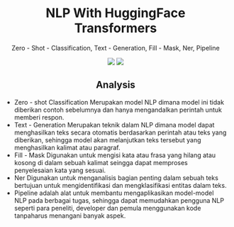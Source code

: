 <h1 align="center"> NLP With HuggingFace Transformers</h1>
<p align="center">Zero - Shot - Classification, Text - Generation, Fill - Mask, Ner, Pipeline</p>

<div align="center">

<img src="https://img.shields.io/badge/python-3670A0?style=for-the-badge&logo=python&logoColor=ffdd54">
<img src="https://img.shields.io/badge/jupyter-%23FA0F00.svg?style=for-the-badge&logo=jupyter&logoColor=white">

</div>

<h2 align="center"> Analysis </h2>

- Zero - shot Classification
Merupakan model NLP dimana model ini tidak diberikan contoh sebelumnya dan hanya mengandalkan perintah untuk memberi respon.
- Text - Generation
Merupakan teknik dalam NLP dimana model dapat menghasilkan teks secara otomatis berdasarkan perintah atau teks yang diberikan, sehingga model akan melanjutkan teks tersebut yang menghasilkan kalimat atau paragraf.
- Fill - Mask
Digunakan untuk mengisi kata atau frasa yang hilang atau kosong di dalam sebuah kalimat seingga dapat memproses penyelesaian kata yang sesuai.
- Ner
Digunakan untuk menganalisis bagian penting dalam sebuah teks bertujuan untuk mengidentifikasi dan mengklasifikasi entitas dalam teks.
- Pipeline
adalah alat untuk membantu mengaplikasikan model-model NLP pada berbagai tugas, sehingga dapat memudahkan pengguna NLP seperti para peneliti, developer dan pemula menggunakan kode tanpaharus menangani banyak aspek.